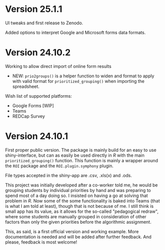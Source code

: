 # Version 25.1.1

UI tweaks and first release to Zenodo.

Added options to interpret Google and Microsoft forms data formats.

# Version 24.10.2

Working to allow direct import of online form results

* NEW: `prio2groups()` is a helper function to widen and format to apply with
valid format for `prioritized_grouping()` when importing the spreadsheet.

Wish list of supported platforms:

- Google Forms [WIP]
- Teams
- REDCap Survey


# Version 24.10.1

First proper public version. The package is mainly build for an easy to use 
shiny-interface, but can as easily be used directly in *R* with the main 
`prioritized_grouping()` function. This function is mainly a wrapper around the `ROI`
package and the `ROI.plugin.symphony` plugin. 

File types accepted in the shiny-app are .csv, .xls(x) and .ods.

This project was initially developed after a co-worker told me, he would be 
grouping students by individual priorities by hand and was preparing to spend 
most of a day doing so. I insisted on having a go at solving that problem in 
*R*. Now some of the some functionality is baked into Teams (that is what I am 
told at least), though that is not because of me. I still think is small app has 
its value, as it allows for the so-called "pedagogical redraw", where some 
students are manually grouped in consideration of other factors than only the 
given priorities before the algorithmic assignment.

This, as said, is a first official version and working example. 
More documentation is needed and will be added after further feedback. And 
please, feedback is most welcome!

